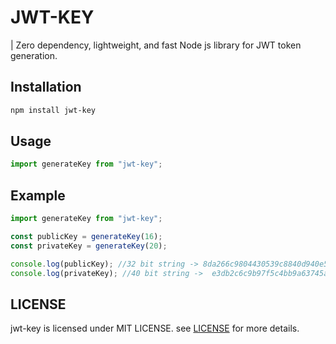# JWT-KEY

| Zero dependency, lightweight, and fast Node js library for JWT token generation.

## Installation

```bash
npm install jwt-key
```

## Usage
```javascript
import generateKey from "jwt-key";
```

## Example

```javascript
import generateKey from "jwt-key";

const publicKey = generateKey(16);
const privateKey = generateKey(20);

console.log(publicKey); //32 bit string -> 8da266c9804430539c8840d940e58c7a
console.log(privateKey); //40 bit string ->  e3db2c6c9b97f5c4bb9a63745abe33535e04899a

```

## LICENSE

jwt-key is licensed under MIT LICENSE. see [LICENSE](LICENSE) for more details.
